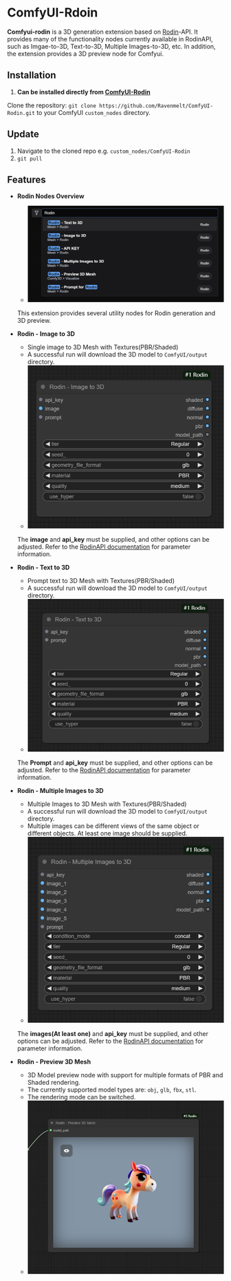 # ComfyUI-Rdoin

**Comfyui-rodin** is a 3D generation extension based on [Rodin](https://hyperhuman.deemos.com/)-API. It provides many of the functionality nodes currently available in RodinAPI, such as Imgae-to-3D, Text-to-3D, Multiple Images-to-3D, etc. In addition, the extension provides a 3D preview node for Comfyui.

## Installation

1. **Can be installed directly from [ComfyUI-Rodin](https://github.com/Ravenmelt/ComfyUI-Rodin.git)**

Clone the repository:
`git clone https://github.com/Ravenmelt/ComfyUI-Rodin.git`
to your ComfyUI `custom_nodes` directory.

## Update

1. Navigate to the cloned repo e.g. `custom_nodes/ComfyUI-Rodin`
2. `git pull`

## Features

- **Rodin Nodes Overview**
    - ![image](asset/RodinAllNode.png)
    
    This extension provides several utility nodes for Rodin generation and 3D preview.

- **Rodin - Image to 3D**
    - Single image to 3D Mesh with Textures(PBR/Shaded)
    - A successful run will download the 3D model to `ComfyUI/output` directory.
    - ![image](asset/RodinImage23D.png)
    
    The **image** and **api_key** must be supplied, and other options can be adjusted. Refer to the [RodinAPI documentation](https://developer.hyper3d.ai/api-specification/overview) for parameter information.

- **Rodin - Text to 3D**
    - Prompt text to 3D Mesh with Textures(PBR/Shaded)
    - A successful run will download the 3D model to `ComfyUI/output` directory.
    - ![image](asset/RodinText23D.png)
    
    The **Prompt** and **api_key** must be supplied, and other options can be adjusted. Refer to the [RodinAPI documentation](https://developer.hyper3d.ai/api-specification/overview) for parameter information.

- **Rodin - Multiple Images to 3D**
    - Multiple Images to 3D Mesh with Textures(PBR/Shaded)
    - A successful run will download the 3D model to `ComfyUI/output` directory.
    - Multiple images can be different views of the same object or different objects. At least one image should be supplied.
    - ![image](asset/RodinMul23D.png)
    
    The **images(At least one)** and **api_key** must be supplied, and other options can be adjusted. Refer to the [RodinAPI documentation](https://developer.hyper3d.ai/api-specification/overview) for parameter information.

- **Rodin - Preview 3D Mesh**
    - 3D Model preview node with support for multiple formats of PBR and Shaded rendering.
    - The currently supported model types are: `obj`, `glb`, `fbx`, `stl`.
    - The rendering mode can be switched.
    - ![image](asset/RodinPreview.png)




